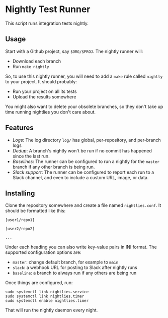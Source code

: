 Nightly Test Runner
===================

This script runs integration tests nightly.

## Usage

Start with a Github project, say `$ORG/$PROJ`. The nightly runner will:

+ Download each branch
+ Run `make nightly`

So, to use this nightly runner, you will need to add a `make` rule
called `nightly` to your project. It should probably:

+ Run your project on all its tests
+ Upload the results somewhere

You might also want to delete your obsolete branches, so they don't
take up time running nightlies you don't care about.

## Features

+ *Logs*: The log directory `log/` has global, per-repository, and
  per-branch logs
+ *Dedup*: A branch's nightly won't be run if no commit has happened
  since the last run.
+ *Baselines*: The runner can be configured to run a nightly for the
  `master` branch if any other branch is being run.
+ *Slack support*: The runner can be configured to report each run to
  a Slack channel, and even to include a custom URL, image, or data.

## Installing

Clone the repository somewhere and create a file named
`nightlies.conf`. It should be formatted like this:

    [user1/repo1]
    
    [user2/repo2]

    ...

Under each heading you can also write key-value pairs in INI format.
The supported configuration options are:

+ `master`: change default branch, for example to `main`
+ `slack`: a webhook URL for posting to Slack after nightly runs
+ `baseline`: a branch to always run if any others are being run

Once things are configured, run:

``` {.bash}
sudo systemctl link nightlies.service
sudo systemctl link nightlies.timer
sudo systemctl enable nightlies.timer
```

That will run the nightly daemon every night.
